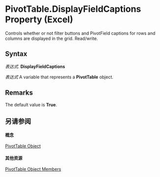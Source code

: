 
# PivotTable.DisplayFieldCaptions Property (Excel)

Controls whether or not filter buttons and PivotField captions for rows and columns are displayed in the grid. Read/write.


## Syntax

 _表达式_. **DisplayFieldCaptions**

 _表达式_ A variable that represents a **PivotTable** object.


## Remarks

The default value is  **True**.


## 另请参阅


#### 概念


[PivotTable Object](a9c1d4a0-78a9-f9a6-6daf-91cb63e45842.md)
#### 其他资源


[PivotTable Object Members](http://msdn.microsoft.com/library/8e8d1692-cf32-63c6-a1f6-54ddcc2a4964%28Office.15%29.aspx)